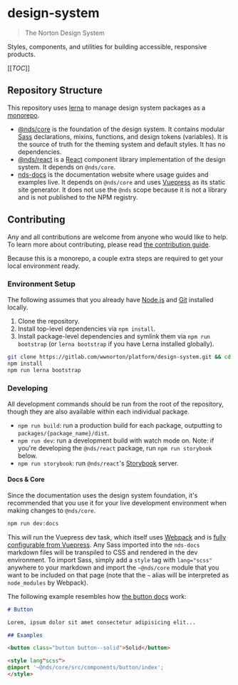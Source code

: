 # design-system

> The Norton Design System

Styles, components, and utilities for building accessible, responsive products.

[[_TOC_]]

## Repository Structure

This repository uses [lerna](https://lerna.js.org/) to manage design system packages as a [monorepo](https://en.wikipedia.org/wiki/Monorepo).

- [@nds/core](packages/core) is the foundation of the design system. It contains modular [Sass](https://sass-lang.com/) declarations, mixins, functions, and design tokens (variables). It is the source of truth for the theming system and default styles. It has no dependencies.
- [@nds/react](packages/react) is a [React](https://reactjs.org/) component library implementation of the design system. It depends on `@nds/core`.
- [nds-docs](docs) is the documentation website where usage guides and examples live. It depends on `@nds/core` and uses [Vuepress](https://vuepress.vuejs.org/) as its static site generator. It does not use the `@nds` scope because it is not a library and is not published to the NPM registry.

## Contributing

Any and all contributions are welcome from anyone who would like to help.
To learn more about contributing, please read [the contribution guide](CONTRIBUTING.md).

Because this is a monorepo, a couple extra steps are required to get your local environment ready.

### Environment Setup

The following assumes that you already have [Node.js](https://nodejs.org/en/) and [Git](https://git-scm.com/) installed locally.

1. Clone the repository.
2. Install top-level dependencies via `npm install`.
3. Install package-level dependencies and symlink them via `npm run bootstrap` (or `lerna bootstrap` if you have Lerna installed globally).

```sh
git clone https://gitlab.com/wwnorton/platform/design-system.git && cd design-system
npm install
npm run lerna bootstrap
```

### Developing

All development commands should be run from the root of the repository, though they are also available within each individual package.

* `npm run build`: run a production build for each package, outputting to `packages/{package_name}/dist`.
* `npm run dev`: run a development build with watch mode on. Note: if you're developing the `@nds/react` package, run `npm run storybook` below.
* `npm run storybook`: run `@nds/react`'s [Storybook](https://storybook.js.org/) server.

#### Docs & Core

Since the documentation uses the design system foundation, it's recommended that you use it for your live development environment when making changes to `@nds/core`.

```sh
npm run dev:docs
```

This will run the Vuepress dev task, which itself uses [Webpack](https://webpack.js.org/) and is [fully configurable from Vuepress](https://vuepress.vuejs.org/config/#configurewebpack).
Any Sass imported into the `nds-docs` markdown files will be transpiled to CSS and rendered in the dev environment.
To import Sass, simply add a `style` tag with `lang="scss"` anywhere to your markdown and import the `~@nds/core` module that you want to be included on that page (note that the `~` alias will be interpreted as `node_modules` by Webpack).

The following example resembles how [the button docs](docs/components/button.md) work:

```markdown
# Button

Lorem, ipsum dolor sit amet consectetur adipisicing elit...

## Examples

<button class="button button--solid">Solid</button>

<style lang"scss">
@import '~@nds/core/src/components/button/index';
</style>
```

